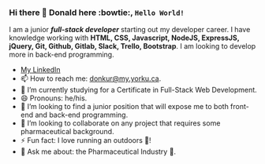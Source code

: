 ### Hi there 👋 Donald here :bowtie:, <code>Hello World!</code> 
I am a junior __*full-stack developer*__ starting out my developer career. I have knowledge working with **HTML, CSS, Javascript, NodeJS, ExpressJS, jQuery, Git, Github, Gitlab, Slack, Trello, Bootstrap**. I am looking to develop more in back-end programming. 

* [My LinkedIn](https://www.linkedin.com/in/donaldkurangwa/)
* 📫 How to reach me: donkur@my.yorku.ca.
* 🌱 I’m currently studying for a Certificate in Full-Stack Web Development.
* 😄 Pronouns: he/his.
* 👯 I’m looking to find a junior position that will expose me to both front-end and back-end programming.
* 👯 I’m looking to collaborate on any project that requires some pharmaceutical background.
* ⚡ Fun fact: I love running an outdoors :runner:!
* 💬 Ask me about: the Pharmaceutical Industry :pill:.
